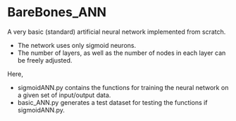 # BareBones_ANN
A very basic (standard) artificial neural network implemented from scratch.

- The network uses only sigmoid neurons.
- The number of layers, as well as the number 
  of nodes in each layer can be freely adjusted.

Here, 
- sigmoidANN.py contains the functions for training the neural network 
  on a given set of input/output data. 
- basic_ANN.py generates a test dataset for testing the functions if sigmoidANN.py.
